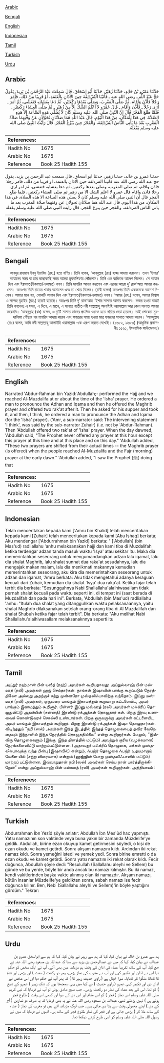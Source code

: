 [Arabic](#arabic)

[Bengali](#bengali)

[English](#english)

[Indonesian](#indonesian)

[Tamil](#tamil)

[Turkish](#turkish)

[Urdu](#urdu)

## Arabic


<div dir="rtl" lang="ar" style={{fontSize:'larger',backgroundColor:'#f8f9fa',padding:20}}>
حَدَّثَنَا عَمْرُو بْنُ خَالِدٍ، حَدَّثَنَا زُهَيْرٌ، حَدَّثَنَا أَبُو إِسْحَاقَ، قَالَ سَمِعْتُ عَبْدَ الرَّحْمَنِ بْنَ يَزِيدَ، يَقُولُ حَجَّ عَبْدُ اللَّهِ ـ رضى الله عنه ـ فَأَتَيْنَا الْمُزْدَلِفَةَ حِينَ الأَذَانِ بِالْعَتَمَةِ، أَوْ قَرِيبًا مِنْ ذَلِكَ، فَأَمَرَ رَجُلاً فَأَذَّنَ وَأَقَامَ، ثُمَّ صَلَّى الْمَغْرِبَ، وَصَلَّى بَعْدَهَا رَكْعَتَيْنِ، ثُمَّ دَعَا بِعَشَائِهِ فَتَعَشَّى، ثُمَّ أَمَرَ ـ أُرَى رَجُلاً ـ فَأَذَّنَ وَأَقَامَ ـ قَالَ عَمْرٌو لاَ أَعْلَمُ الشَّكَّ إِلاَّ مِنْ زُهَيْرٍ ـ ثُمَّ صَلَّى الْعِشَاءَ رَكْعَتَيْنِ، فَلَمَّا طَلَعَ الْفَجْرُ قَالَ إِنَّ النَّبِيَّ صلى الله عليه وسلم كَانَ لاَ يُصَلِّي هَذِهِ السَّاعَةَ إِلاَّ هَذِهِ الصَّلاَةَ، فِي هَذَا الْمَكَانِ، مِنْ هَذَا الْيَوْمِ‏.‏ قَالَ عَبْدُ اللَّهِ هُمَا صَلاَتَانِ تُحَوَّلاَنِ عَنْ وَقْتِهِمَا صَلاَةُ الْمَغْرِبِ بَعْدَ مَا يَأْتِي النَّاسُ الْمُزْدَلِفَةَ، وَالْفَجْرُ حِينَ يَبْزُغُ الْفَجْرُ‏.‏ قَالَ رَأَيْتُ النَّبِيَّ صلى الله عليه وسلم يَفْعَلُهُ‏.‏
</div>
<div style={{backgroundColor:'#f8f9fa',padding:20, marginBottom: 10}}><table> <thead> <tr> <th>References:</th> <th></th> </tr> </thead> <tbody><tr><td>Hadith No</td><td>1675</td></tr><tr><td>Arabic No</td><td>1675</td></tr><tr><td>Reference</td><td>Book 25 Hadith 155</td></tr></tbody></table></div>


<div dir="rtl" lang="ar" style={{fontSize:'larger',backgroundColor:'#f8f9fa',padding:20}}>
حدثنا عمرو بن خالد، حدثنا زهير، حدثنا ابو اسحاق، قال سمعت عبد الرحمن بن يزيد، يقول حج عبد الله رضى الله عنه فاتينا المزدلفة حين الاذان بالعتمة، او قريبا من ذلك، فامر رجلا فاذن واقام، ثم صلى المغرب، وصلى بعدها ركعتين، ثم دعا بعشايه فتعشى، ثم امر ارى رجلا فاذن واقام قال عمرو لا اعلم الشك الا من زهير ثم صلى العشاء ركعتين، فلما طلع الفجر قال ان النبي صلى الله عليه وسلم كان لا يصلي هذه الساعة الا هذه الصلاة، في هذا المكان، من هذا اليوم. قال عبد الله هما صلاتان تحولان عن وقتهما صلاة المغرب بعد ما ياتي الناس المزدلفة، والفجر حين يبزغ الفجر. قال رايت النبي صلى الله عليه وسلم يفعله
</div>
<div style={{backgroundColor:'#f8f9fa',padding:20, marginBottom: 10}}><table> <thead> <tr> <th>References:</th> <th></th> </tr> </thead> <tbody><tr><td>Hadith No</td><td>1675</td></tr><tr><td>Arabic No</td><td>1675</td></tr><tr><td>Reference</td><td>Book 25 Hadith 155</td></tr></tbody></table></div>

## Bengali


<div dir="rtl" lang="bn" style={{fontSize:'larger',backgroundColor:'#f8f9fa',padding:20}}>
‘আবদুর রাহমান ইবনু ইয়াযিদ (রহ.) হতে বর্ণিত। তিনি বলেন, ‘আবদুল্লাহ (রাঃ) হাজ্জ আদায় করলেন। তখন ‘ইশার আযানের সময় বা তার কাছাকাছি সময় আমরা মুযদালিফায় পৌঁছলাম। তিনি এক ব্যক্তিকে আদেশ দিলেন। সে আযান দিল এবং ইক্বামাত(ইকামত/একামত) বলল। তিনি মাগরিব আদায় করলেন এবং এরপর আরো দু’ রাক‘আত আদায় করলেন। অতঃপর তিনি রাতের খাবার আনালেন এবং তা খেয়ে নিলেন। (রাবী বলেন) অতঃপর তিনি একজনকে আদেশ দিলেন। আমার মনে হয়, লোকটি আযান দিল এবং ইক্বামাত(ইকামত/একামত) বলল। ‘আমর (রহ.) বলেন, আমার বিশ্বাস এ সন্দেহ যুহাইর (রহ.) হতেই হয়েছে। অতঃপর তিনি দু’ রাক‘আত ‘ইশার সালাত আদায় করলেন। ফজর হওয়া মাত্রই তিনি বললেনঃ এ সময়, এ দিনে, এ স্থানে, এ সালাত ব্যতীত নবী সাল্লাল্লাহু আলাইহি ওয়াসাল্লাম আর কোন সালাত আদায় করেননি। ‘আবদুল্লাহ (রাঃ) বলেন, এ দু’টি সালাত তাদের প্রচলিত ওয়াক্ত হতে সরিয়ে দেয়া হয়েছে। তাই লোকেরা মুযদালিফা পৌঁছার পর মাগরিব আদায় করেন এবং ফজরের সময় হওয়া মাত্র ফজরের সালাত আদায় করেন। ‘আবদুল্লাহ (রাঃ) বলেন, আমি নবী সাল্লাল্লাহু আলাইহি ওয়াসাল্লাম -কে এরূপ করতে দেখেছি। (১৬৮২, ১৬৮৩) (আধুনিক প্রকাশনীঃ ১৫৬১, ইসলামিক ফাউন্ডেশনঃ)
</div>
<div style={{backgroundColor:'#f8f9fa',padding:20, marginBottom: 10}}><table> <thead> <tr> <th>References:</th> <th></th> </tr> </thead> <tbody><tr><td>Hadith No</td><td>1675</td></tr><tr><td>Arabic No</td><td>1675</td></tr><tr><td>Reference</td><td>Book 25 Hadith 155</td></tr></tbody></table></div>

## English


<div dir="ltr" lang="en" style={{fontSize:'larger',backgroundColor:'#f8f9fa',padding:20}}>
Narrated 'Abdur-Rahman bin Yazid:'Abdullah;- performed the Hajj and we reached Al-Muzdalifa at or about the time of the 'Isha' prayer. He ordered a man to pronounce the Adhan and Iqama and then he offered the Maghrib prayer and offered two rak'at after it. Then he asked for his supper and took it, and then, I think, he ordered a man to pronounce the Adhan and Iqama (for the 'Isha' prayer). ('Amr, a sub-narrator said: The intervening statement 'I think', was said by the sub-narrator Zuhair) (i.e. not by 'Abdur-Rahman). Then 'Abdullah offered two rak'at of 'Isha' prayer. When the day dawned, 'Abdullah said, "The Prophet never offered any prayer at this hour except this prayer at this time and at this place and on this day." 'Abdullah added, "These two prayers are shifted from their actual times -- the Maghrib prayer (is offered) when the people reached Al-Muzdalifa and the Fajr (morning) prayer at the early dawn." 'Abdullah added, "I saw the Prophet (ﷺ) doing that
</div>
<div style={{backgroundColor:'#f8f9fa',padding:20, marginBottom: 10}}><table> <thead> <tr> <th>References:</th> <th></th> </tr> </thead> <tbody><tr><td>Hadith No</td><td>1675</td></tr><tr><td>Arabic No</td><td>1675</td></tr><tr><td>Reference</td><td>Book 25 Hadith 155</td></tr></tbody></table></div>

## Indonesian


<div dir="ltr" lang="id" style={{fontSize:'larger',backgroundColor:'#f8f9fa',padding:20}}>
Telah menceritakan kepada kami ['Amru bin Khalid] telah menceritakan kepada kami [Zuhair] telah menceritakan kepada kami [Abu Ishaq] berkata; Aku mendengar ['Abdurrahman bin Yazid] berkata: " ['Abdullah] (bin Mas'ud) radliallahu 'anhu melaksanakan hajji dan kami tiba di Muzdalifah ketika terdengar adzan tanda masuk waktu 'Isya' atau sekitar itu. Maka dia memerintahkan seseorang untuk mengumandangkan adzan lalu iqamat, lalu dia shalat Maghrib, lalu shalat sunnat dua raka'at sesudahnya, lalu dia mengajak makan malam, lalu dia menikmati makannya kemudian memerintahkan seseorang, aku kira dia memerintahkan seseorang untuk adzan dan iqamat, 'Amru berkata: Aku tidak mengetahui adanya keraguan kecuali dari Zuhair, kemudian dia shalat 'Isya' dua raka'at. Ketika fajar telah terbit dia berkata: "Sesungguhnya Nabi Shallallahu'alaihiwasallam tidak pernah shalat kecuali pada waktu seperti ini, di tempat ini (saat berada di Muzdalifah dan pada hari ini". Berkata, 'Abdullah (bin Mas'ud) radliallahu 'anhu: "Itulah dua shalat yang ditangguhkan waktu pelaksanaannya, yaitu shalat Maghrib dilaksanakan setelah orang-orang tiba di Al Muzdalifah dan shalat Shubuh ketika fajar telah terbit". Dia berkata: "Aku melihat Nabi Shallallahu'alaihiwasallam melaksanaknnya seperti itu
</div>
<div style={{backgroundColor:'#f8f9fa',padding:20, marginBottom: 10}}><table> <thead> <tr> <th>References:</th> <th></th> </tr> </thead> <tbody><tr><td>Hadith No</td><td>1675</td></tr><tr><td>Arabic No</td><td>1675</td></tr><tr><td>Reference</td><td>Book 25 Hadith 155</td></tr></tbody></table></div>

## Tamil


<div dir="ltr" lang="ta" style={{fontSize:'larger',backgroundColor:'#f8f9fa',padding:20}}>
அப்துர் ரஹ்மான் பின் யஸீத் (ரஹ்) அவர்கள் கூறியதாவது: அப்துல்லாஹ் பின் மஸ்ஊத் (ரலி) அவர்கள் ஹஜ் செய்தார்கள். நாங்கள் இஷாவின் பாங்கு கூறப்படும் நேரத்திலோ அல்லது அதற்குச் சற்று முன்னரோ முஸ்தலிஃபாவிற்கு வந்தோம். இப்னு மஸ்ஊத் (ரலி) அவர்கள், ஒருவரை பாங்கும் இகாமத்தும் கூறுமாறு கட்டளையிட, அவர் பாங்கும் இகாமத்தும் கூறினார். பின்னர் இப்னு மஸ்ஊத் (ரலி) அவர்கள் மஃக்ரிப் தொழுதுவிட்டு அதன்பின் (சுன்னத்) இரண்டு ரக்அத்கள் தொழுதார் கள். பிறகு இரவு உணவைக் கொண்டுவரச் சொல்லி உண்டார்கள். பிறகு ஒருவருக்கு அவர்கள் கட்டளையிட, அவர் பாங்கும் இகாமத்தும் கூறினார். பிறகு இரண்டு ரக்அத்கள் இஷா தொழுதார்கள். விடிந்ததும் “நபி (ஸல்) அவர்கள் இந்த இடத்தில் இந்தத் தொழுகையைத் தவிர வேறெதையும் இந்நாளில் இந்த நேரத்தில் தொழுததில்லை” என்று கூறினார்கள். மேலும், “இவ்விரு தொழுகைகளும் (இங்கு, இந்த தினத்தில் மட்டும்) அவற்றுக் குரிய (வழக்கமான) நேரங்களைவிட்டு மாற்றப்பட்டுள்ளன. (அதாவது) மஃக்ரிப் தொழுகை, மக்கள் முஸ்தலிஃபாவுக்கு வந்த பின்பு (இஷாவில்) என்றும், ஃபஜ்ர் தொழுகை ஃபஜ்ர் உதயமாகும் வேளை யில் (சற்று விரைவாக) என்றும் (ஹஜ்ஜின் போது முஸ்தலிஃபாவில் மட்டும்) மாற்றப் பட்டுள்ளன. இவ்வாறுதான் நபி (ஸல்) அவர்கள் செய்ய நான் பார்த்திருக்கிறேன்” என்று அப்துல்லாஹ் பின் மஸ்ஊத் (ரலி) அவர்கள் கூறினார்கள். அத்தியாயம் :
</div>
<div style={{backgroundColor:'#f8f9fa',padding:20, marginBottom: 10}}><table> <thead> <tr> <th>References:</th> <th></th> </tr> </thead> <tbody><tr><td>Hadith No</td><td>1675</td></tr><tr><td>Arabic No</td><td>1675</td></tr><tr><td>Reference</td><td>Book 25 Hadith 155</td></tr></tbody></table></div>

## Turkish


<div dir="ltr" lang="tr" style={{fontSize:'larger',backgroundColor:'#f8f9fa',padding:20}}>
Abdurrahman İbn Yezîd şöyle anlatır: Abdullah İbn Mes'ûd hac yapmıştı. Yatsı namazının son vaktinde veya buna yakın bir zamanda Müzdelife'ye geldik. Abdullah, birine ezan okuyup kamet getirmesini söyledi, o kişi de ezan okudu ve kamet getirdi. Sonra akşam namazını kıldı. Ardından iki rekat namaz kıldı. Sonra yemeğini istedi ve yemek yedi. Sonra birine emretti o da ezan okudu ve kamet getirdi. Sonra yatsı namazını iki rekat olarak kıldı. Fecir doğunca, Abdullah şöyle dedi: "Resulullah (Sallallahu aleyhi ve Sellem) bu günde ve bu yerde, böyle bir anda ancak bu namazı kılmıştır. Bu iki namaz, kendi vakitle­rinden başka vakte alınmış olan iki namazdır. Akşam namazı, bütün insanlar Müzdelife'ye geldikten sonra, sabah namazı ise fecir doğunca kılınır. Ben, Nebi (Sallallahu aleyhi ve Sellem)'in böyle yaptığını gördüm." Tekrar:
</div>
<div style={{backgroundColor:'#f8f9fa',padding:20, marginBottom: 10}}><table> <thead> <tr> <th>References:</th> <th></th> </tr> </thead> <tbody><tr><td>Hadith No</td><td>1675</td></tr><tr><td>Arabic No</td><td>1675</td></tr><tr><td>Reference</td><td>Book 25 Hadith 155</td></tr></tbody></table></div>

## Urdu


<div dir="rtl" lang="ur" style={{fontSize:'larger',backgroundColor:'#f8f9fa',padding:20}}>
ہم سے عمرو بن خالد نے بیان کیا، کہا کہ ہم سے زہیر نے بیان کیا، کہا کہ ہم سے ابواسحٰق عمرو بن عبداللہ نے بیان کیا، کہا کہ میں نے عبدالرحمٰن بن یزید سے سنا کہ عبداللہ بن مسعود رضی اللہ عنہ نے حج کیا، آپ کے ساتھ تقریباً عشاء کی اذان کے وقت ہم مزدلفہ میں بھی آئے، آپ نے ایک شخص کو حکم دیا اس نے اذان اور تکبیر کہی اور آپ نے مغرب کی نماز پڑھی، پھر دو رکعت ( سنت ) اور پڑھی اور شام کا کھانا منگوا کر کھایا۔ میرا خیال ہے ( راوی حدیث زہیر کا ) کہ پھر آپ نے حکم دیا اور اس شخص نے اذان دی اور تکبیر کہی عمرو ( راوی حدیث ) نے کہا میں یہی سمجھتا ہوں کہ شک زہیر ( عمرو کے شیخ ) کو تھا، اس کے بعد عشاء کی نماز دو رکعت پڑھی۔ جب صبح صادق ہوئی تو آپ نے فرمایا کہ نبی کریم صلی اللہ علیہ وسلم اس نماز ( فجر ) کو اس مقام اور اس دن کے سوا اور کبھی اس وقت ( طلوع فجر ہوتے ہی ) نہیں پڑھتے تھے، عبداللہ بن مسعود رضی اللہ عنہ نے یہ بھی فرمایا کہ یہ صرف دو نمازیں ( آج کے دن ) اپنے معمولی وقت سے ہٹا دی جاتی ہیں۔ جب لوگ مزدلفہ آتے ہیں تو مغرب کی نماز ( عشاء کے ساتھ ملا کر ) پڑھی جاتی ہے اور فجر کی نماز طلوع فجر کے ساتھ ہی۔ انہوں نے فرمایا کہ میں نے رسول اللہ صلی اللہ علیہ وسلم کو اسی طرح کرتے دیکھا تھا۔
</div>
<div style={{backgroundColor:'#f8f9fa',padding:20, marginBottom: 10}}><table> <thead> <tr> <th>References:</th> <th></th> </tr> </thead> <tbody><tr><td>Hadith No</td><td>1675</td></tr><tr><td>Arabic No</td><td>1675</td></tr><tr><td>Reference</td><td>Book 25 Hadith 155</td></tr></tbody></table></div>